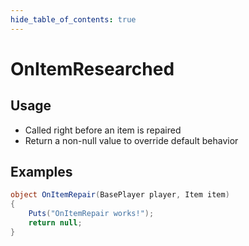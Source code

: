 ```yaml
---
hide_table_of_contents: true
---
```


# OnItemResearched

## Usage

* Called right before an item is repaired
* Return a non-null value to override default behavior

## Examples

```csharp title=""
object OnItemRepair(BasePlayer player, Item item)
{
    Puts("OnItemRepair works!");
    return null;
}
```

